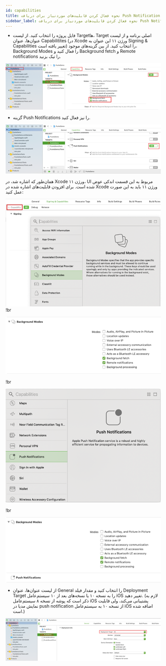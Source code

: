 ```yaml
---
id: capabilities
title: نحوه فعال کردن قابلیت‌های موردنیاز برای دریافت Push Notification
sidebar_label: نحوه فعال کردن قابلیت‌های موردنیاز برای دریافت Push Notification
---
```


* فایل پروژه را انتخاب کنید. از لیست Targetها، Target اصلی برنامه و از لیست عنوان‌ها، عنوان Capabilitites (در Xcode ورژن ۱۱ این عنوان به Signing & Capabilities تغییر یافته است) را انتخاب کنید. از بین گزینه‌های موجود، Background Modes را فعال کنید و ‌Background fetch و Remote notifications را تیک بزنید.

 ![IOS IMAGE](/img/ios/04.enableCapabilities.png)

* گزینه Push Notifications را نیز فعال کنید.

 ![IOS IMAGE](/img/ios/05.enableCapabilities.png)

همان‌طور که اشاره شد، در Xcode ورژن ۱۱، UI مربوط به این قسمت اندکی عوض شده است. برای افزودن قابلیت‌های اشاره شده در Xcode ورژن ۱۱ باید به این صورت عمل کنید:

 ![IOS IMAGE](/img/ios/30.Xcode11.png)
!br

 ![IOS IMAGE](/img/ios/31.Xcode11.png)

!br

 ![IOS IMAGE](/img/ios/32.Xcode11.png)

!br

 ![IOS IMAGE](/img/ios/33.Xcode11.png)

* از لیست عنوان‌ها، عنوان General را انتخاب کنید و مقدار فیلد Deployment Target را به نسخه ۱۰ یا نسخه‌های بعد از ۱۰ سیستم‌عامل iOS تغییر دهید. (لازم به ذکر است که پوشه از نسخه ۸ سیستم‌عامل iOS پشتیبانی می‌کند، ولی قابلیت نمایش مدیا در push notification از نسخه ۱۰ به سیستم‌عامل iOS اضافه شده است.)

 ![IOS IMAGE](/img/ios/06.settingDeploymentTarget.png)